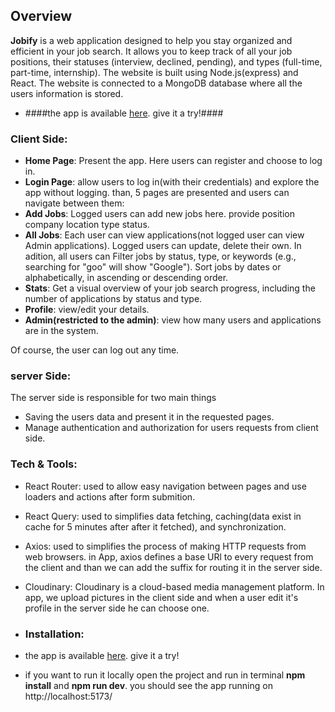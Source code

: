 
## Overview

**Jobify** is a web application designed to help you stay organized and efficient in your job search. It allows you to keep track of all your job positions, their statuses (interview, declined, pending), and types (full-time, part-time, internship). 
The website is built using Node.js(express) and React. The website is connected to a MongoDB database where all the users information is stored.

- ####the app is available [here](https://jobify-xwcl.onrender.com/). give it a try!####
### Client Side:
  
- **Home Page**: Present the app. Here users can register and choose to log in.
- **Login Page**: allow users to log in(with their credentials) and explore the app without logging. than, 5 pages are presented and users can navigate between them:
- **Add Jobs**: Logged users can add new jobs here. provide position company location type status.
- **All Jobs**: Each user can view applications(not logged user can view Admin applications). Logged users can update, delete their own. In adition, all users can Filter jobs by status, type, or keywords (e.g., searching for "goo" will show "Google"). Sort jobs by dates or alphabetically, in ascending or descending order. 
- **Stats**: Get a visual overview of your job search progress, including the number of applications by status and type.
- **Profile**: view/edit your details. 
- **Admin(restricted to the admin)**: view how many users and applications are in the system.
  
Of course, the user can log out any time.

### server Side:
The server side is responsible for two main things
- Saving the users data and present it in the requested pages.
- Manage authentication and authorization for users requests from client side.

### Tech & Tools:
- React Router: used to allow easy navigation between pages and use loaders and actions after form submition.
- React Query: used to simplifies data fetching, caching(data exist in cache for 5 minutes after after it fetched), and synchronization.
- Axios: used to simplifies the process of making HTTP requests from web browsers. in App, axios defines a base URl to every request from the client and than we can add the suffix for routing it in the server side.
- Cloudinary: Cloudinary is a cloud-based media management platform. In app, we upload pictures in the client side and when a user edit it's profile in the server side he can choose one.

- ### Installation:
- the app is available [here](https://jobify-xwcl.onrender.com/). give it a try!
- if you want to run it locally open the project and run in terminal **npm install** and **npm run dev**. you should see the app running on http://localhost:5173/  
  


